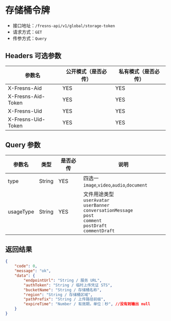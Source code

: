 # 存储桶令牌

- 接口地址：`/fresns-api/v1/global/storage-token`
- 请求方式：`GET`
- 传参方式：`Query`

## Headers 可选参数

| 参数名 | 公开模式（是否必传） | 私有模式（是否必传） |
| --- | --- | --- |
| X-Fresns-Aid | YES | YES |
| X-Fresns-Aid-Token | YES | YES |
| X-Fresns-Uid | YES | YES |
| X-Fresns-Uid-Token | YES | YES |

## Query 参数

| 参数名 | 类型 | 是否必传 | 说明 |
| --- | --- | --- | --- |
| type | String | YES | 四选一 `image`,`video`,`audio`,`document` |
| usageType | String | YES | 文件用途类型<br>`userAvatar`<br>`userBanner`<br>`conversationMessage`<br>`post`<br>`comment`<br>`postDraft`<br>`commentDraft` |

## 返回结果

```json
{
    "code": 0,
    "message": "ok",
    "data": {
        "endpointUrl": "String / 服务 URL",
        "authToken": "String / 临时上传凭证 STS",
        "bucketName": "String / 存储桶名称",
        "region": "String / 存储桶区域",
        "pathPrefix": "String / 上传路径前缀",
        "expireTime": "Number / 有效期，单位：秒", //没有则输出 null
    }
}
```
